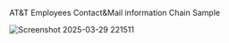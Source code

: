 AT&T Employees Contact&Mail information Chain Sample 



![Screenshot 2025-03-29 221511](https://github.com/user-attachments/assets/2a144ed8-2888-498e-b7b4-a8fe72f5be22)




